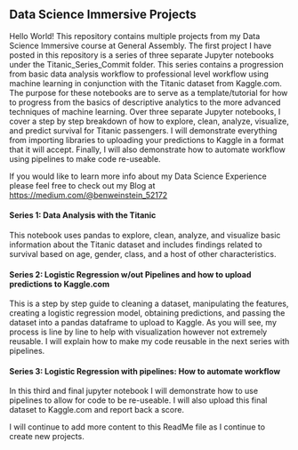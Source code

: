 ## Data Science Immersive Projects

Hello World! This repository contains multiple projects from my Data Science Immersive course at General Assembly.
The first project I have posted in this repository is a series of three separate Jupyter notebooks under the Titanic_Series_Commit folder. This series contains a progression from basic data analysis workflow to professional level workflow using machine learning in conjunction with the Titanic dataset from Kaggle.com. The purpose for these notebooks are to serve as a template/tutorial for how to progress from the basics of descriptive analytics to the more advanced techniques of machine learning. Over three separate Jupyter notebooks, I cover a step by step breakdown of how to explore, clean, analyze, visualize, and predict survival for Titanic passengers. I will demonstrate everything from importing libraries to uploading your predictions to Kaggle in a format that it will accept. Finally, I will also demonstrate how to automate workflow using pipelines to make code re-useable.

If you would like to learn more info about my Data Science Experience please feel free to check out my Blog at https://medium.com/@benweinstein_52172


#### Series 1: Data Analysis with the Titanic
This notebook uses pandas to explore, clean, analyze, and visualize basic information about the Titanic dataset and includes findings related to survival based on age, gender, class, and a host of other characteristics.

#### Series 2: Logistic Regression w/out Pipelines and how to upload predictions to Kaggle.com
This is a step by step guide to cleaning a dataset, manipulating the features, creating a logistic regression model, obtaining predictions, and passing the dataset into a pandas dataframe to upload to Kaggle. As you will see, my process is line by line to help with visualization however not extremely reusable. I will explain how to make my code reusable in the next series with pipelines.

#### Series 3: Logistic Regression with pipelines: How to automate workflow
In this third and final jupyter notebook I will demonstrate how to use pipelines to allow for code to be re-useable. I will also upload this final dataset to Kaggle.com and report back a score. 


I will continue to add more content to this ReadMe file as I continue to create new projects.  

